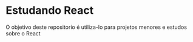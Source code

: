 # Estudando React

O objetivo deste repositorio é utiliza-lo para projetos menores e estudos sobre o React